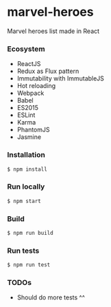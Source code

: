 # marvel-heroes
Marvel heroes list made in React

### Ecosystem
- ReactJS
- Redux as Flux pattern
- Immutability with ImmutableJS
- Hot reloading
- Webpack
- Babel
- ES2015
- ESLint
- Karma
- PhantomJS
- Jasmine

### Installation
```bash
$ npm install
```

### Run locally
```bash
$ npm start
```

### Build
```bash
$ npm run build
```

### Run tests
```bash
$ npm run test
```

### TODOs
- Should do more tests ^^
